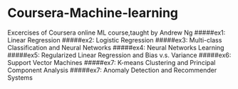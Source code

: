 # Coursera-Machine-learning
Excercises of Coursera online ML course,taught by Andrew Ng
#####ex1: Linear Regression
#####ex2: Logistic Regression
#####ex3: Multi-class Classification and Neural Networks
#####ex4: Neural Networks Learning
#####ex5: Regularized Linear Regression and Bias v.s. Variance
#####ex6: Support Vector Machines
#####ex7: K-means Clustering and Principal Component Analysis
#####ex7: Anomaly Detection and Recommender Systems




